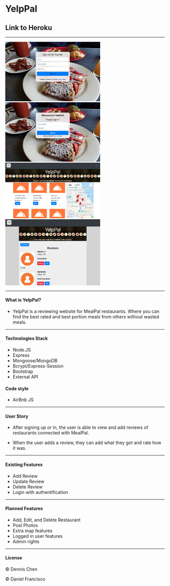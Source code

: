 # YelpPal

## Link to Heroku

-------------------------------------------

<img src="/assets/images/singup_page.png" width="300px"></img>
<img src="/assets/images/signin_page.png" width="300px"></img>
<img src="/assets/images/main_page.png" width="300px"></img>
<img src="/assets/images/review_page.png" width="300px"></img>

-------------------------------------------
#### What is YelpPal?
- YelpPal is a reviewing website for MealPal restaurants. Where you can find the best rated and best portion meals from others without wasted meals.

-------------------------------------------

#### Technologies Stack
- Node.JS
- Express
- Mongoose/MongoDB
- Bcrypt/Express-Session
- Bootstrap
- External API

#### Code style
- AirBnb JS

-----------------------------------------------------------------------------------
#### User Story
- After signing up or in, the user is able to view and add reviews of restaurants connected with MealPal. 

- When the user adds a review, they can add what they got and rate how it was.

-----------------------------------------------------------------------------------
#### Existing Features
- Add Review
- Update Review
- Delete Review
- Login with authentification

-----------------------------------------------------------------------------------
#### Planned Features
- Add, Edit, and Delete Restaurant
- Post Photos
- Extra map features
- Logged in user features
- Admin rights

-------------------------------------------------------------------------------------------

#### License
© Dennis Chen

© Daniel Francisco






